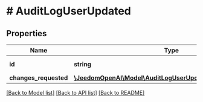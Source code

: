 # # AuditLogUserUpdated

## Properties

Name | Type | Description | Notes
------------ | ------------- | ------------- | -------------
**id** | **string** | The project ID. | [optional]
**changes_requested** | [**\JeedomOpenAI\Model\AuditLogUserUpdatedChangesRequested**](AuditLogUserUpdatedChangesRequested.md) |  | [optional]

[[Back to Model list]](../../README.md#models) [[Back to API list]](../../README.md#endpoints) [[Back to README]](../../README.md)
